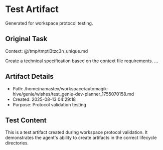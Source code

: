# Test Artifact

Generated for workspace protocol testing.

## Original Task

Context: @/tmp/tmpti3tzc3n_unique.md

Create a technical specification based on the context file requirements.
...

## Artifact Details
- Path: /home/namastex/workspace/automagik-hive/genie/wishes/test_genie-dev-planner_1755070158.md
- Created: 2025-08-13 04:29:18
- Purpose: Protocol validation testing

## Test Content
This is a test artifact created during workspace protocol validation.
It demonstrates the agent's ability to create artifacts in the correct
lifecycle directories.
